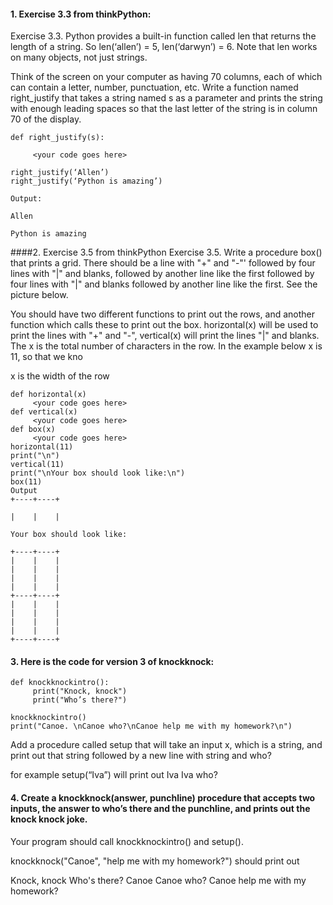 #### 1. Exercise 3.3 from thinkPython:
Exercise 3.3. Python provides a built-in function called len that returns the length of a string.
So len(‘allen’) = 5, len(‘darwyn’) = 6. Note that len works on many objects, not just strings.

Think of the screen on your computer as having 70 columns, each of which can contain a letter, number, punctuation, etc. Write a function named right_justify that takes a string named s as a parameter and prints the string with enough leading spaces so that the last letter of the string is in column 70 of the display.

```
def right_justify(s):

     <your code goes here>

right_justify(‘Allen’)
right_justify(‘Python is amazing’)

Output:
                                                                                                         Allen
                                                                                             Python is amazing
```

####2. Exercise 3.5 from thinkPython
Exercise 3.5. Write a procedure box() that prints a grid. There should be a line with "+" and "-"' followed by four lines with "|" and blanks, followed by another line like the first followed by four lines with "|" and blanks followed by another line like the first. See the picture below.

You should have two different functions to print out the rows, and another function which calls these to print out the box. horizontal(x) will be used to print the lines with "+" and "-", vertical(x) will print the lines "|" and blanks. The x is the total number of characters in the row. In the example below x is 11, so that we kno

x is the width of the row
```
def horizontal(x)
     <your code goes here>
def vertical(x)
     <your code goes here>
def box(x)
     <your code goes here>
horizontal(11)
print("\n")
vertical(11)
print("\nYour box should look like:\n")
box(11)
Output
+----+----+

|    |    |

Your box should look like:

+----+----+
|    |    |
|    |    |
|    |    |
|    |    |
+----+----+
|    |    |
|    |    |
|    |    |
|    |    |
+----+----+
```

#### 3. Here is the code for version 3 of knockknock:
```
def knockknockintro():
     print("Knock, knock")
     print("Who’s there?")

knockknockintro()
print("Canoe. \nCanoe who?\nCanoe help me with my homework?\n")
```

Add a procedure called setup that will take an input x, which is a string, and print out that string followed by a 
new line with string and who?

for example  setup(“Iva”)  will print out
Iva
Iva who?

#### 4. Create a knockknock(answer, punchline) procedure that accepts two inputs, the answer to who’s there and the punchline, and prints out the knock knock joke. 

Your program should call knockknockintro() and setup().

knockknock("Canoe", "help me with my homework?") should print out

Knock, knock
Who's there?
Canoe
Canoe who?
Canoe help me with my homework?

